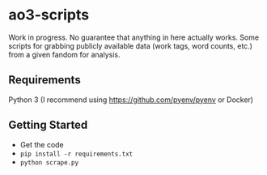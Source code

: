 # ao3-scripts

Work in progress.  No guarantee that anything in here actually works.
Some scripts for grabbing publicly available data (work tags, word counts, etc.) from a given fandom for analysis.

## Requirements
Python 3 (I recommend using https://github.com/pyenv/pyenv or Docker)

## Getting Started
* Get the code
* `pip install -r requirements.txt`
* `python scrape.py`
